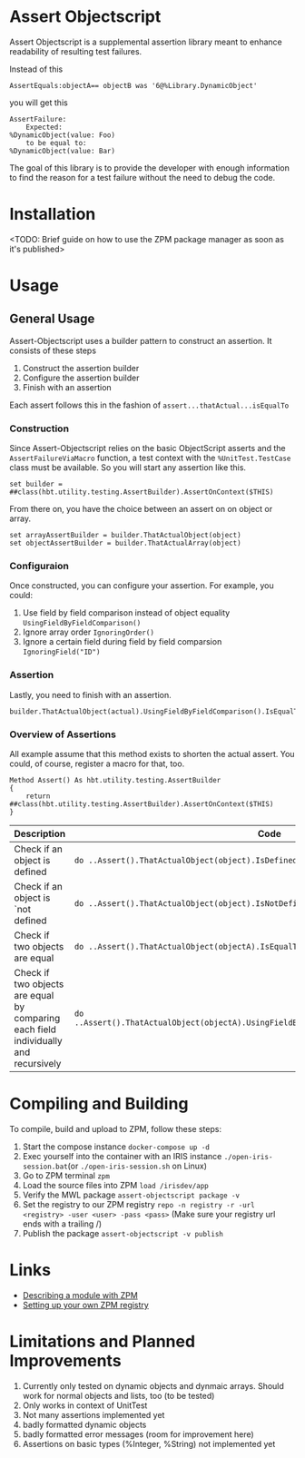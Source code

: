 # Assert Objectscript
Assert Objectscript is a supplemental assertion library meant to enhance readability of resulting test failures. 

Instead of this
```objectscript
AssertEquals:objectA== objectB was '6@%Library.DynamicObject'
```
you will get this
```objectscript
AssertFailure:
    Expected:
%DynamicObject(value: Foo)
    to be equal to:
%DynamicObject(value: Bar)
```
The goal of this library is to provide the developer with enough information to find the reason for a test failure without the need to debug the code.

# Installation
<TODO: Brief guide on how to use the ZPM package manager as soon as it's published>

# Usage
## General Usage
Assert-Objectscript uses a builder pattern to construct an assertion. It consists of these steps
1. Construct the assertion builder
2. Configure the assertion builder
3. Finish with an assertion

Each assert follows this in the fashion of ``assert...thatActual...isEqualTo``

### Construction
Since Assert-Objectscript relies on the basic ObjectScript asserts and the ``AssertFailureViaMacro`` function, a test context with the ``%UnitTest.TestCase`` class must be available. So you will start
any assertion like this.

```objectscript
set builder = ##class(hbt.utility.testing.AssertBuilder).AssertOnContext($THIS)
```

From there on, you have the choice between an assert on on object or array.

```objectscript
set arrayAssertBuilder = builder.ThatActualObject(object)
set objectAssertBuilder = builder.ThatActualArray(object)
```

### Configuraion
Once constructed, you can configure your assertion. For example, you could:
1. Use field by field comparison instead of object equality ``UsingFieldByFieldComparison()``
2. Ignore array order ``IgnoringOrder()``
3. Ignore a certain field during field by field comparsion ``IgnoringField("ID")``

### Assertion

Lastly, you need to finish with an assertion.
```objectscript
builder.ThatActualObject(actual).UsingFieldByFieldComparison().IsEqualTo(Exepcted)
```

### Overview of Assertions

All example assume that this method exists to shorten
the actual assert. You could, of course, register a macro for that, too.
```objectscript
Method Assert() As hbt.utility.testing.AssertBuilder
{
    return ##class(hbt.utility.testing.AssertBuilder).AssertOnContext($THIS)
}
```

| Description                                                                         | Code                                                                                        |
|-------------------------------------------------------------------------------------|---------------------------------------------------------------------------------------------|
| Check if an object is defined                                                       | ``do ..Assert().ThatActualObject(object).IsDefined()``                                      |
| Check if an object is `not defined                                                  | ``do ..Assert().ThatActualObject(object).IsNotDefined()``                                   |
| Check if two objects are equal                                                      | ``do ..Assert().ThatActualObject(objectA).IsEqualTo(objectB)``                              |
| Check if two objects are equal by comparing each field individually and recursively | ``do ..Assert().ThatActualObject(objectA).UsingFieldByFieldComparison()IsEqualTo(objectB)`` |

# Compiling and Building

To compile, build and upload to ZPM, follow these steps:

1. Start the compose instance ``docker-compose up -d``
2. Exec yourself into the container with an IRIS instance ``./open-iris-session.bat``(or ``./open-iris-session.sh`` on Linux)
3. Go to ZPM terminal ``zpm``
4. Load the source files into ZPM ``load /irisdev/app``
5. Verify the MWL package ``assert-objectscript package -v``
6. Set the registry to our ZPM registry ``repo -n registry -r -url <registry> -user <user> -pass <pass>`` (Make sure your registry url ends with a trailing /)
7. Publish the package ``assert-objectscript -v publish``


# Links
* [Describing a module with ZPM](https://community.intersystems.com/post/describing-modulexml-objectscript-package-manager)
* [Setting up your own ZPM registry](https://community.intersystems.com/post/setting-your-own-intersystems-objectscript-package-manager-registry)


# Limitations and Planned Improvements
1. Currently only tested on dynamic objects and dynmaic arrays. Should work for normal objects and lists, too (to be tested)
2. Only works in context of UnitTest
3. Not many assertions implemented yet
4. badly formatted dynamic objects
5. badly formatted error messages (room for improvement here)
6. Assertions on basic types (%Integer, %String) not implemented yet